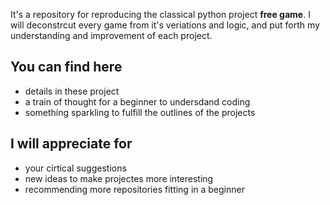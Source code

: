 It's a repository for reproducing the classical python project **free game**. I will deconstrcut every game from it's veriations and logic, and put forth my understanding and improvement of each project.
## You can find here
- details in these project
- a train of thought for a beginner to undersdand coding
- something sparkling to fulfill the outlines of the projects
## I will appreciate for
- your cirtical suggestions
- new ideas to make projectes more interesting
- recommending more repositories fitting in a beginner
